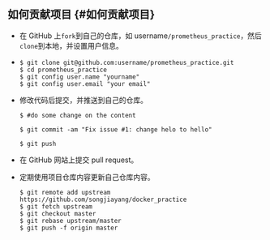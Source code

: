 ## 如何贡献项目 {#如何贡献项目}

* 在 GitHub 上`fork`到自己的仓库，如 username`/prometheus_practice`，然后`clone`到本地，并设置用户信息。

* ```
  $ git clone git@github.com:username/prometheus_practice.git
  $ cd prometheus_practice
  $ git config user.name "yourname"
  $ git config user.email "your email"
  ```
* 修改代码后提交，并推送到自己的仓库。

  ```
  $ #do some change on the content

  $ git commit -am "Fix issue #1: change helo to hello"

  $ git push
  ```

* 在 GitHub 网站上提交 pull request。

* 定期使用项目仓库内容更新自己仓库内容。

  ```
  $ git remote add upstream https://github.com/songjiayang/docker_practice
  $ git fetch upstream
  $ git checkout master
  $ git rebase upstream/master
  $ git push -f origin master
  ```




